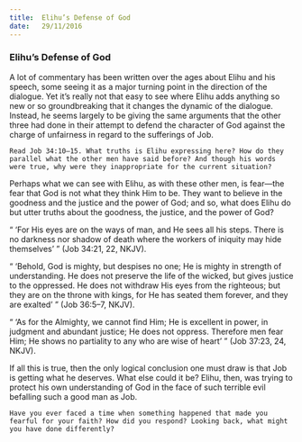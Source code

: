 ```yaml
---
title:  Elihu’s Defense of God
date:   29/11/2016
---
```


### Elihu’s Defense of God

A lot of commentary has been written over the ages about Elihu and his speech, some seeing it as a major turning point in the direction of the dialogue. Yet it’s really not that easy to see where Elihu adds anything so new or so groundbreaking that it changes the dynamic of the dialogue. Instead, he seems largely to be giving the same arguments that the other three had done in their attempt to defend the character of God against the charge of unfairness in regard to the sufferings of Job.

`Read Job 34:10–15. What truths is Elihu expressing here? How do they parallel what the other men have said before? And though his words were true, why were they inappropriate for the current situation?`

Perhaps what we can see with Elihu, as with these other men, is fear—the fear that God is not what they think Him to be. They want to believe in the goodness and the justice and the power of God; and so, what does Elihu do but utter truths about the goodness, the justice, and the power of God?

“ ‘For His eyes are on the ways of man, and He sees all his steps. There is no darkness nor shadow of death where the workers of iniquity may hide themselves’ ” (Job 34:21, 22, NKJV).

“ ‘Behold, God is mighty, but despises no one; He is mighty in strength of understanding. He does not preserve the life of the wicked, but gives justice to the oppressed. He does not withdraw His eyes from the righteous; but they are on the throne with kings, for He has seated them forever, and they are exalted’ ” (Job 36:5–7, NKJV).

“ ‘As for the Almighty, we cannot find Him; He is excellent in power, in judgment and abundant justice; He does not oppress. Therefore men fear Him; He shows no partiality to any who are wise of heart’ ” (Job 37:23, 24, NKJV).

If all this is true, then the only logical conclusion one must draw is that Job is getting what he deserves. What else could it be? Elihu, then, was trying to protect his own understanding of God in the face of such terrible evil befalling such a good man as Job.

`Have you ever faced a time when something happened that made you fearful for your faith? How did you respond? Looking back, what might you have done differently?`